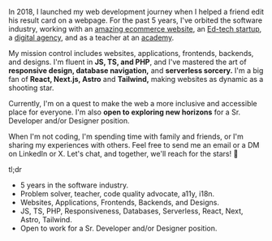 In 2018, I launched my web development journey when I helped a friend edit his result card on a webpage. For the past 5 years, I've orbited the software industry, working with an [amazing ecommerce website](https://how2pass.com/), an [Ed-tech startup](https://thetutor.me/), a [digital agency](https://tentwenty.me/), and as a teacher at an [academy](https://itcentre.pk/).

My mission control includes websites, applications, frontends, backends, and designs. I'm fluent in **JS, TS, and PHP**, and I've mastered the art of **responsive design, database navigation,** and  **serverless sorcery.** I'm a big fan of **React, Next.js, Astro** and **Tailwind,** making websites as dynamic as a shooting star.

Currently, I'm on a quest to make the web a more inclusive and accessible place for everyone. I'm also **open to exploring new horizons** for a Sr. Developer and/or Designer position.

When I'm not coding, I'm spending time with family and friends, or I'm sharing my experiences with others. Feel free to send me an email or a DM on LinkedIn or X. Let's chat, and together, we'll reach for the stars! 🚀

tl;dr

- 5 years in the software industry.
- Problem solver, teacher, code quality advocate, a11y, i18n.
- Websites, Applications, Frontends, Backends, and Designs.
- JS, TS, PHP, Responsiveness, Databases, Serverless, React, Next, Astro, Tailwind.
- Open to work for a Sr. Developer and/or Designer position.
